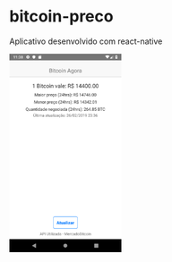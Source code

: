 # bitcoin-preco
Aplicativo desenvolvido com react-native

<img src="https://raw.githubusercontent.com/diegowendel/bitcoin-preco/master/docs/img/screenshot.png" alt="Screenshot" width="200"/>
